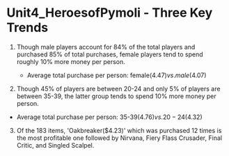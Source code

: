 # Unit4_HeroesofPymoli - Three Key Trends 

1) Though male players account for 84% of the total players and purchased 85% of total purchases, female players tend to spend roughly 10% more money per person.  
   - Average total purchase per person: female($4.47) vs. male($4.07)

2) Though 45% of players are between 20-24 and only 5% of players are between 35-39, the latter group tends to spend 10% more money per person. 
  - Average total purchase per person: 35-39($4.76) vs. 20-24($4.32)

3) Of the 183 items, 'Oakbreaker($4.23)' which was purchased 12 times is the most profitable one followed by Nirvana, Fiery Flass Crusader, Final Critic, and Singled Scalpel. 
